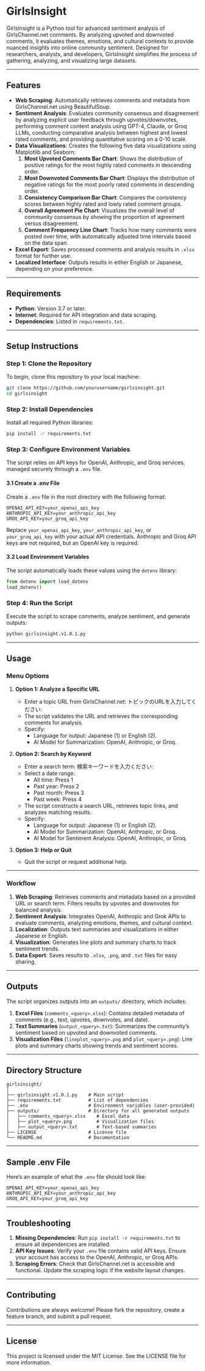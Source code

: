 # GirlsInsight

GirlsInsight is a Python tool for advanced sentiment analysis of GirlsChannel.net comments. By analyzing upvoted and downvoted comments, it evaluates themes, emotions, and cultural contexts to provide nuanced insights into online community sentiment. Designed for researchers, analysts, and developers, GirlsInsight simplifies the process of gathering, analyzing, and visualizing large datasets.

---

## Features

- **Web Scraping**: Automatically retrieves comments and metadata from GirlsChannel.net using BeautifulSoup.
- **Sentiment Analysis**: Evaluates community consensus and disagreement by analyzing explicit user feedback through upvotes/downvotes, performing comment content analysis using GPT-4, Claude, or Groq LLMs, conducting comparative analysis between highest and lowest rated comments, and providing quantitative scoring on a 0-10 scale.
- **Data Visualizations**: Creates the following five data visualizations using Matplotlib and Seaborn:
  1. **Most Upvoted Comments Bar Chart**: Shows the distribution of positive ratings for the most highly rated comments in descending order.
  2. **Most Downvoted Comments Bar Chart**: Displays the distribution of negative ratings for the most poorly rated comments in descending order.
  3. **Consistency Comparison Bar Chart**: Compares the consistency scores between highly rated and lowly rated comment groups.
  4. **Overall Agreement Pie Chart**: Visualizes the overall level of community consensus by showing the proportion of agreement versus disagreement.
  5. **Comment Frequency Line Chart**: Tracks how many comments were posted over time, with automatically adjusted time intervals based on the data span.
- **Excel Export**: Saves processed comments and analysis results in `.xlsx` format for further use.
- **Localized Interface**: Outputs results in either English or Japanese, depending on your preference.

---

## Requirements

- **Python**: Version 3.7 or later.
- **Internet**: Required for API integration and data scraping.
- **Dependencies**: Listed in `requirements.txt`.

---

## Setup Instructions

### Step 1: Clone the Repository
To begin, clone this repository to your local machine:
```bash
git clone https://github.com/yourusername/girlsinsight.git
cd girlsinsight
```

### Step 2: Install Dependencies
Install all required Python libraries:
```bash
pip install -r requirements.txt
```

### Step 3: Configure Environment Variables
The script relies on API keys for OpenAI, Anthropic, and Groq services, managed securely through a `.env` file.

#### 3.1 Create a .env File
Create a `.env` file in the root directory with the following format:
```
OPENAI_API_KEY=your_openai_api_key
ANTHROPIC_API_KEY=your_anthropic_api_key
GROQ_API_KEY=your_groq_api_key
```
Replace `your_openai_api_key`, `your_anthropic_api_key`, or `your_groq_api_key` with your actual API credentials. Anthropic and Groq API keys are not required, but an OpenAI key is required.

#### 3.2 Load Environment Variables
The script automatically loads these values using the `dotenv` library:
```python
from dotenv import load_dotenv
load_dotenv()
```

### Step 4: Run the Script
Execute the script to scrape comments, analyze sentiment, and generate outputs:
```bash
python girlsinsight.v1.0.1.py
```

---

## Usage

### Menu Options
1. **Option 1: Analyze a Specific URL**
   - Enter a topic URL from GirlsChannel.net: トピックのURLを入力してください: 
   - The script validates the URL and retrieves the corresponding comments for analysis.
   - Specify:
     - Language for output: Japanese (1) or English (2).
     - AI Model for Summarization: OpenAI, Anthropic, or Groq.

2. **Option 2: Search by Keyword**
   - Enter a search term: 検索キーワードを入力ください: 
   - Select a date range:
     - All time: Press 1
     - Past year: Press 2
     - Past month: Press 3
     - Past week: Press 4
   - The script constructs a search URL, retrieves topic links, and analyzes matching results.
   - Specify:
     - Language for output: Japanese (1) or English (2).
     - AI Model for Summarization: OpenAI, Anthropic, or Groq.
     - AI Model for Sentiment Analysis: OpenAI, Anthropic, or Groq.

3. **Option 3: Help or Quit**
   - Quit the script or request additional help.

---

### Workflow
1. **Web Scraping**: Retrieves comments and metadata based on a provided URL or search term. Filters results by upvotes and downvotes for balanced analysis.
2. **Sentiment Analysis**: Integrates OpenAI, Anthropic and Grok APIs to evaluate comments, analyzing emotions, themes, and cultural context.
3. **Localization**: Outputs text summaries and visualizations in either Japanese or English.
4. **Visualization**: Generates line plots and summary charts to track sentiment trends.
5. **Data Export**: Saves results to `.xlsx`, `.png`, and `.txt` files for easy sharing.

---

## Outputs

The script organizes outputs into an `outputs/` directory, which includes:
1. **Excel Files** (`comments_<query>.xlsx`): Contains detailed metadata of comments (e.g., text, upvotes, downvotes, and date).
2. **Text Summaries** (`output_<query>.txt`): Summarizes the community’s sentiment based on upvoted and downvoted comments.
3. **Visualization Files** (`lineplot_<query>.png` and `plot_<query>.png`): Line plots and summary charts showing trends and sentiment scores.

---

## Directory Structure

```
girlsinsight/
│
├── girlsinsight.v1.0.1.py    # Main script
├── requirements.txt          # List of dependencies
├── .env                      # Environment variables (user-provided)
├── outputs/                  # Directory for all generated outputs
│   ├── comments_<query>.xlsx    # Excel data
│   ├── plot_<query>.png         # Visualization files
│   ├── output_<query>.txt       # Text-based summaries
├── LICENSE                   # License file
└── README.md                 # Documentation
```

---

## Sample .env File

Here’s an example of what the `.env` file should look like:
```
OPENAI_API_KEY=your_openai_api_key
ANTHROPIC_API_KEY=your_anthropic_api_key
GROQ_API_KEY=your_groq_api_key
```

---

## Troubleshooting

1. **Missing Dependencies**: Run `pip install -r requirements.txt` to ensure all dependencies are installed.
2. **API Key Issues**: Verify your `.env` file contains valid API keys. Ensure your account has access to the OpenAI, Anthropic, or Groq APIs.
3. **Scraping Errors**: Check that GirlsChannel.net is accessible and functional. Update the scraping logic if the website layout changes.

---

## Contributing

Contributions are always welcome! Please fork the repository, create a feature branch, and submit a pull request.

---

## License

This project is licensed under the MIT License. See the LICENSE file for more information.
